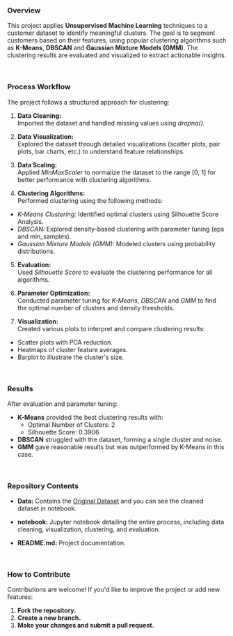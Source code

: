 ### Overview
This project applies **Unsupervised Machine Learning** techniques to a customer dataset to identify meaningful clusters. The goal is to segment customers based on their features, using popular clustering algorithms such as **K-Means**, **DBSCAN** and **Gaussian Mixture Models (GMM)**. The clustering results are evaluated and visualized to extract actionable insights.

<br>

### Process Workflow
The project follows a structured approach for clustering:

1. **Data Cleaning:** <br>
Imported the dataset and handled missing values using *dropna()*.

2. **Data Visualization:** <br>
Explored the dataset through detailed visualizations (scatter plots, pair plots, bar charts, etc.) to understand feature relationships.

3. **Data Scaling:** <br>
Applied *MinMaxScaler* to normalize the dataset to the range [0, 1] for better performance with clustering algorithms.

4. **Clustering Algorithms:** <br>
Performed clustering using the following methods:

- *K-Means Clustering:* Identified optimal clusters using Silhouette Score Analysis.
- *DBSCAN:* Explored density-based clustering with parameter tuning (eps and min_samples).
- *Gaussian Mixture Models (GMM):* Modeled clusters using probability distributions.

5. **Evaluation:** <br>
Used *Silhouette Score* to evaluate the clustering performance for all algorithms.

6. **Parameter Optimization:** <br>
Conducted parameter tuning for *K-Means*, *DBSCAN* and *GMM* to find the optimal number of clusters and density thresholds.

7. **Visualization:** <br>
Created various plots to interpret and compare clustering results:

- Scatter plots with PCA reduction.
- Heatmaps of cluster feature averages.
- Barplot to illustrate the cluster's size.

<br>

### Results
After evaluation and parameter tuning:

- **K-Means** provided the best clustering results with:
  - Optimal Number of Clusters: 2
  - Silhouette Score: 0.3906
- **DBSCAN** struggled with the dataset, forming a single cluster and noise.
- **GMM** gave reasonable results but was outperformed by K-Means in this case.

<br>

### Repository Contents

- **Data:** Contains the [Original Dataset](https://www.kaggle.com/datasets/mahnazarjmand/customer-segmentation) and you can see the cleaned dataset in notebook.

- **notebook:** Jupyter notebook detailing the entire process, including data cleaning, visualization, clustering, and evaluation.

- **README.md:** Project documentation.

<br>

### How to Contribute
Contributions are welcome! If you'd like to improve the project or add new features:

1. **Fork the repository.**
2. **Create a new branch.**
3. **Make your changes and submit a pull request.**
